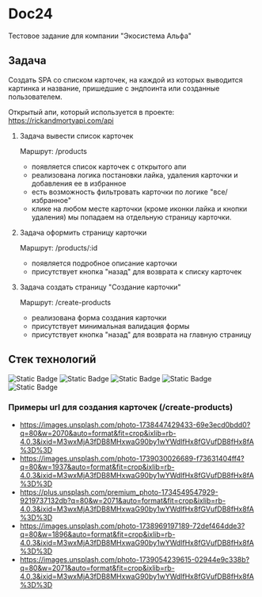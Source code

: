 # Doc24
Тестовое задание для компании "Экосистема Альфа"

## Задача
Создать SPA со списком карточек, на каждой из которых 
выводится картинка и название, пришедшие с эндпоинта или созданные пользователем.

Открытый апи, который используется в проекте: https://rickandmortyapi.com/api

1. Задача вывести список карточек
   
    Маршрут: /products
   * появляется список карточек с открытого апи
   * реализована логика постановки лайка, удаления карточки и добавления ее в избранное
   * есть возможность фильтровать карточки по логике "все/избранное"
   * клике на любом месте карточки (кроме иконки лайка и кнопки удаления) мы попадаем на отдельную страницу карточки.
2. Задача оформить страницу карточки

   Маршрут: /products/:id
    * появляется подробное описание карточки
    * присутствует кнопка "назад" для возврата к списку карточек
   
3. Задача создать страницу "Создание карточки"

   Маршрут: /create-products
   * реализована форма создания карточки
   * присутствует минимальная валидация формы
   * присутствует кнопка "назад" для возврата на главную страницу

## Стек технологий

![Static Badge](https://img.shields.io/badge/HTML5-white?style=flat&logo=HTML5&logoColor=%2366CDAA&labelColor=grey&color=grey)
![Static Badge](https://img.shields.io/badge/CSS3-white?style=flat&logo=CSS3&logoColor=%2366CDAA&labelColor=grey&color=grey)
![Static Badge](https://img.shields.io/badge/GIT-white?style=flat&logo=GIT&logoColor=%2366CDAA&labelColor=grey&color=grey)
![Static Badge](https://img.shields.io/badge/REACT-white?style=flat&logo=React&logoColor=%2366CDAA&labelColor=grey&color=grey)
![Static Badge](https://img.shields.io/badge/VITE-white?style=flat&logo=VITE&logoColor=%2366CDAA&labelColor=grey&color=grey)
   
### Примеры url для создания карточек (/create-products)
* https://images.unsplash.com/photo-1738447429433-69e3ecd0bdd0?q=80&w=2070&auto=format&fit=crop&ixlib=rb-4.0.3&ixid=M3wxMjA3fDB8MHxwaG90by1wYWdlfHx8fGVufDB8fHx8fA%3D%3D
* https://images.unsplash.com/photo-1739030026689-f73631404ff4?q=80&w=1937&auto=format&fit=crop&ixlib=rb-4.0.3&ixid=M3wxMjA3fDB8MHxwaG90by1wYWdlfHx8fGVufDB8fHx8fA%3D%3D
* https://plus.unsplash.com/premium_photo-1734549547929-9219737132db?q=80&w=2071&auto=format&fit=crop&ixlib=rb-4.0.3&ixid=M3wxMjA3fDB8MHxwaG90by1wYWdlfHx8fGVufDB8fHx8fA%3D%3D
* https://images.unsplash.com/photo-1738969197189-72def464dde3?q=80&w=1896&auto=format&fit=crop&ixlib=rb-4.0.3&ixid=M3wxMjA3fDB8MHxwaG90by1wYWdlfHx8fGVufDB8fHx8fA%3D%3D
* https://images.unsplash.com/photo-1739054239615-02944e9c338b?q=80&w=2071&auto=format&fit=crop&ixlib=rb-4.0.3&ixid=M3wxMjA3fDB8MHxwaG90by1wYWdlfHx8fGVufDB8fHx8fA%3D%3D


